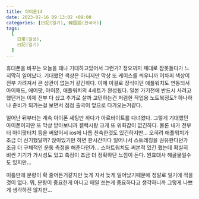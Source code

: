 ```yaml
---
title: 아이폰14
date: 2023-02-16 09:13:02 +09:00
categories: [日記(일기), 韓国語(한국어)]
tags:
  [
    日常(일상),
    日記(일기)
  ]
---
```

휴대폰을 바꾸는 오늘을 꽤나 기대하고있어서 그런가? 정오까지 제대로 잠못들다가 느지막히 일어났다.
기대했던 색상은 아니지만 막상 또 케이스를 씌우니까 어차피 색상이 전부 가려져서 큰 상관이 없는거 같긴하다.
이제 이걸로 장식이던 애플워치도 연동되서 아이패드, 에어팟, 아이폰, 애플워치의 4세트가 완성됬다.
일본 가기전에 반드시 사려고했던거는 이제 전부 다 샀고 추가로 살까 고민하는건 저렴한 작업용 노트북정도?
하나하나 준비가 되가는걸 보면서 점점 출국이 앞으로 다가오는거같다.

일어난 뒤부터는 계속 아이폰 세팅만 하다가 아르바이트를 다녀왔다. 그렇게 기대했던 아이폰이지만 또 막상 받아보니까 갤럭시랑 크게 또 위화감이 없긴하다. 물론 내가 전부터 아이팟터치 등을 써왔어서 ios에 나름 친숙한것도 있긴하지만...
오히려 애플워치가 조금 더 신기했달까? 앉아있기만 하면 한시간마다 일어나서 스트레칭을 권유한다던가 조금 더 구체적인 운동 측정을 해준다던가... 스마트워치도 써본적 있긴 했는데 확실히 비싼 기기가 가시성도 있고 측정이 조금 더 정확하단 느낌이 든다.
원효대사 해골물일수도 있지만...

이틀만에 분량이 확 줄어든거같지만 늦게 자서 늦게 일어났기때문에 정말로 일기에 적을것이 없다.
뭐, 분량이 중요한게 아니고 매일 쓰는게 중요하다고 생각하니까 그렇게 나쁘게 생각하진 않지만...